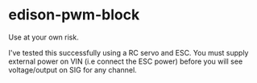 # edison-pwm-block

Use at your own risk.

I've tested this successfully using a RC servo and ESC. You must supply external power on VIN 
(i.e connect the ESC power) before you will see voltage/output on SIG for any channel.



